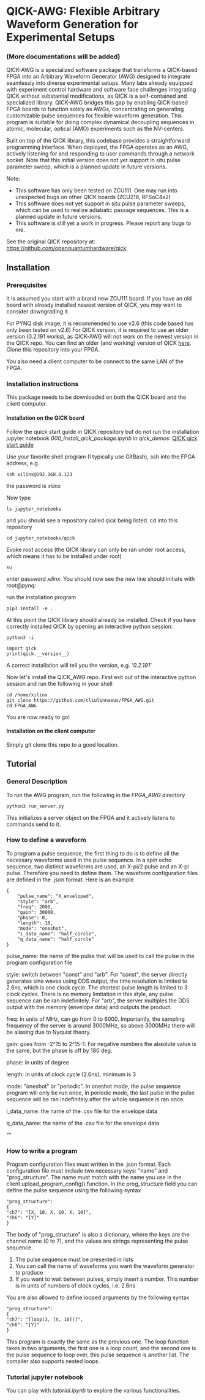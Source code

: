 # QICK-AWG: Flexible Arbitrary Waveform Generation for Experimental Setups
### (More documentations will be added)
QICK-AWG is a specialized software package that transforms a QICK-based FPGA into an Arbitrary Waveform Generator (AWG) designed to integrate seamlessly into diverse experimental setups. Many labs already equipped with experiment control hardware and software face challenges integrating QICK without substantial modifications, as QICK is a self-contained and specialized library. QICK-AWG bridges this gap by enabling QICK-based FPGA boards to function solely as AWGs, concentrating on generating customizable pulse sequences for flexible waveform generation. This program is suitable for doing complex dynamical decoupling sequences in atomic, molecular, optical (AMO) experiments such as the NV-centers. 

Built on top of the QICK library, this codebase provides a straightforward programming interface. When deployed, the FPGA operates as an AWG, actively listening for and responding to user commands through a network socket. Note that this initial version does not yet support in situ pulse parameter sweep, which is a planned update in future versions.

Note: 
- This software has only been tested on ZCU111. One may run into unexpected bugs on other QICK boards (ZCU216, RFSoC4x2)
- This software does not yet support in situ pulse parameter sweeps, which can be used to realize adiabatic passage sequences. This is a planned update in future versions.
- This software is still yet a work in progress. Please report any bugs to me. 

See the original QICK repository at: https://github.com/openquantumhardware/qick

## Installation

### Prerequisites
It is assumed you start with a brand new ZCU111 board. If you have an old board with already installed newest version of QICK, you may want to consider downgrading it. 

For PYNQ disk image, it is recommended to use v2.6 (this code based has only been tested on v2.6)
For QICK version, it is required to use an older version (0.2.191 works), as QICK-AWG will not work on the newest version in the QICK repo. You can find an older (and working) version of QICK [here](https://github.com/yao-lab-harvard/qick). Clone this repository into your FPGA. 

You also need a client computer to be connect to the same LAN of the FPGA. 

### Installation instructions
This package needs to be downloaded on both the QICK board and the client computer. 

#### Installation on the QICK board
Follow the quick start guide in QICK repository but do not run the installation jupyter notebook _000_Install_qick_package.ipynb_ in _qick_demos_: [QICK qick start guide](https://github.com/openquantumhardware/qick/tree/main/quick_start)

Use your favorite shell program (I typically use GitBash), ssh into the FPGA address, e.g.
```
ssh xilinx@192.168.0.123
```
the password is _xilinx_ 

Now type 
```
ls jupyter_notebooks
```
and you should see a repository called _qick_ being listed. cd into this repository
```
cd jupyter_notebooks/qick
```
Evoke root access (the QICK library can only be ran under root access, which means it has to be installed under root)
```
su
```
enter password _xilinx_. You should now see the new line should initiate with _root@pynq:_

run the installation program
```
pip3 install -e .
```
At this point the QICK library should already be installed. Check if you have correctly installed QICK by opening an interactive python session:
```
python3 -i
```
```
import qick
print(qick.__version__)
```
A correct installation will tell you the version, e.g. _'0.2.191'_

Now let's install the QICK_AWG repo.
First exit out of the interactive python session and run the following in your shell
```
cd /home/xilinx
git clone https://github.com/cliulinnaeus/FPGA_AWG.git
cd FPGA_AWG
```
You are now ready to go! 

#### Installation on the client computer
Simply git clone this repo to a good location. 




## Tutorial

### General Description
To run the AWG program, run the following in the _FPGA_AWG_ directory
```
python3 run_server.py
```
This initializes a server object on the FPGA and it actively listens to commands send to it.



### How to define a waveform

To program a pulse sequence, the first thing to do is to define all the necessary waveforms used in the pulse sequence. In a spin echo sequence, two distinct waveforms are used, an X-pi/2 pulse and an X-pi pulse. Therefore you need to define them. The waveform configuration files are defined in the .json format. Here is an example

```
{
    "pulse_name": "X_enveloped",
    "style": "arb",
    "freq": 2000,
    "gain": 30000,
    "phase": 0,
    "length": 10,
    "mode": "oneshot",
    "i_data_name": "half_circle",
    "q_data_name": "half_circle"
}
```

pulse_name: the name of the pulse that will be used to call the pulse in the program configuration file

style: switch between "const" and "arb". For "const", the server directly generates sine waves using DDS output, the time resolution is limited to 2.6ns, which is one clock cycle. The shortest pulse length is limited to 3 clock cycles. There is no memory limitation in this style, any pulse sequence can be ran indefinitely. For "arb", the server multiples the DDS output with the memory (envelope data) and outputs the product. 

freq: in units of MHz, can go from 0 to 6000. Importantly, the sampling frequency of the server is around 3000MHz, so above 3000MHz there will be aliasing due to Nyquist theory.

gain: goes from -2^15 to 2^15-1. For negative numbers the absolute value is the same, but the phase is off by 180 deg. 

phase: in units of degree

length: in units of clock cycle (2.6ns), minimum is 3

mode: "oneshot" or "periodic". In oneshot mode, the pulse sequence program will only be run once, in periodic mode, the last pulse in the pulse sequence will be ran indefinitely after the whole sequence is ran once. 

i_data_name: the name of the .csv file for the envelope data

q_data_name: the name of the .csv file for the envelope data

""





### How to write a program

Program configuration files must written in the .json format. Each configuration file must include two necessary keys: "name" and "prog_structure". The name must match with the name you use in the client.upload_program_config() function. In the prog_structure field you can define the pulse sequence using the following syntax

```
"prog_structure":
{
"ch7": "[X, 10, X, 10, X, 10]",
"ch6": "[Y]"
} 
```
The body of "prog_structure" is also a dictionary, where the keys are the channel name (0 to 7), and the values are strings representing the pulse sequence. 
1. The pulse sequence must be presented in lists
2. You can call the name of waveforms you want the waveform generator to produce 
3. If you want to wait between pulses, simply insert a number. This number is in units of numbers of clock cycles, i.e. 2.6ns

You are also allowed to define looped arguments by the following syntax

```
"prog_structure":
{
"ch7": "[loop(3, [X, 10])]",
"ch6": "[Y]"
}
```
This program is exactly the same as the previous one. The loop function takes in two arguments, the first one is a loop count, and the second one is the pulse sequence to loop over, this pulse sequence is another list. The compiler also supports nested loops. 



### Tutorial jupyter notebook

You can play with _tutorial.ipynb_ to explore the various functionalities.  

